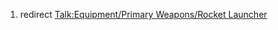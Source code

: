 1.  redirect [Talk:Equipment/Primary Weapons/Rocket
    Launcher](Talk:Equipment/Primary_Weapons/Rocket_Launcher "wikilink")